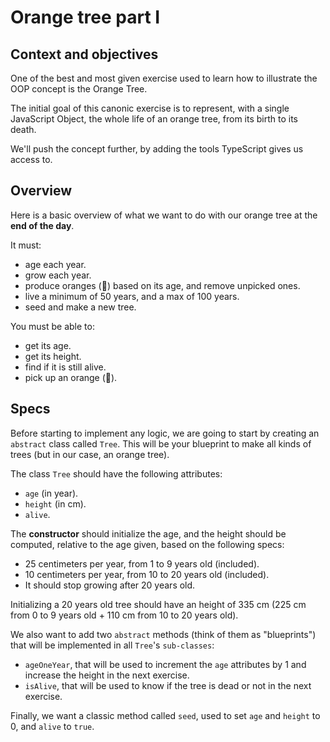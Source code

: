 # Orange tree part I

## Context and objectives

One of the best and most given exercise used to learn how to illustrate the OOP concept is the Orange Tree.

The initial goal of this canonic exercise is to represent, with a single JavaScript Object, the whole life of an orange tree, from its birth to its death.

We'll push the concept further, by adding the tools TypeScript gives us access to.

## Overview

Here is a basic overview of what we want to do with our orange tree at the **end of the day**.

It must:

- age each year.
- grow each year.
- produce oranges (🍊) based on its age, and remove unpicked ones.
- live a minimum of 50 years, and a max of 100 years.
- seed and make a new tree.

You must be able to:

- get its age.
- get its height.
- find if it is still alive.
- pick up an orange (🍊).

## Specs

Before starting to implement any logic, we are going to start by creating an `abstract` class called `Tree`. This will be your blueprint to make all kinds of trees (but in our case, an orange tree).

The class `Tree` should have the following attributes:

- `age` (in year).
- `height` (in cm).
- `alive`.

The **constructor** should initialize the age, and the height should be computed, relative to the age given, based on the following specs:

- 25 centimeters per year, from 1 to 9 years old (included).
- 10 centimeters per year, from 10 to 20 years old (included).
- It should stop growing after 20 years old.

Initializing a 20 years old tree should have an height of 335 cm (225 cm from 0 to 9 years old + 110 cm from 10 to 20 years old).

We also want to add two `abstract` methods (think of them as "blueprints") that will be implemented in all `Tree`'s `sub-classes`:

- `ageOneYear`, that will be used to increment the `age` attributes by 1 and increase the height in the next exercise.
- `isAlive`, that will be used to know if the tree is dead or not in the next exercise.

Finally, we want a classic method called `seed`, used to set `age` and `height` to 0, and `alive` to `true`.

